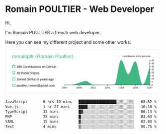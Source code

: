 # Romain POULTIER - Web Developer

Hi,

I'm Romain POULTIER a french web developer.

Here you can see my different project and some other works.



[![](https://raw.githubusercontent.com/romainpltr/romainpltr/master/profile-summary-card-output/vue/0-profile-details.svg)](https://github.com/vn7n24fzkq/github-profile-summary-cards)

<!--START_SECTION:waka-->

```text
JavaScript       6 hrs 10 mins   █████████████████░░░░░░░░   68.52 %
Vue.js           1 hr 27 mins    ████░░░░░░░░░░░░░░░░░░░░░   16.10 %
TypeScript       33 mins         █▓░░░░░░░░░░░░░░░░░░░░░░░   06.13 %
PHP              25 mins         █░░░░░░░░░░░░░░░░░░░░░░░░   04.63 %
YAML             15 mins         ▓░░░░░░░░░░░░░░░░░░░░░░░░   02.83 %
Text             4 mins          ▒░░░░░░░░░░░░░░░░░░░░░░░░   00.75 %
```

<!--END_SECTION:waka-->

